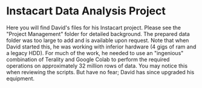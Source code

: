 # Instacart Data Analysis Project

Here you will find David's files for his Instacart project. Please see the "Project Management" folder for detailed background. The prepared data folder was too large to add and is available upon request.  Note that when David started this, he was working with inferior hardware (4 gigs of ram and a legacy HDD). For much of the work, he needed to use an "ingenious" combination of Terality and Google Colab to perform the required operations on approximately 32 million rows of data. You may notice this when reviewing the scripts. But have no fear; David has since upgraded his equipment.
